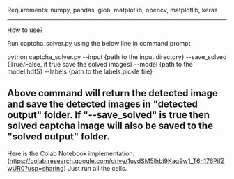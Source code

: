 Requirements:
numpy, pandas, glob, matplotlib, opencv, matplotlib, keras

---------------------------------------------------------------------
How to use?

Run captcha_solver.py using the below line in command prompt

python captcha_solver.py --input {path to the input directory} --save_solved {True/False, if true save the solved images} --model {path to the model.hdf5} --labels {path to the labels.pickle file}

Above command will return the detected image and save the detected images in "detected output" folder. If "--save_solved" is true then solved captcha image will also be saved to the "solved output" folder. 
----------------------------------------------------------------------
Here is the Colab Notebook implementation: (https://colab.research.google.com/drive/1uydSM5lhbi9Kaq9w1_T6n176PifZwUR0?usp=sharing)
Just run all the cells.
